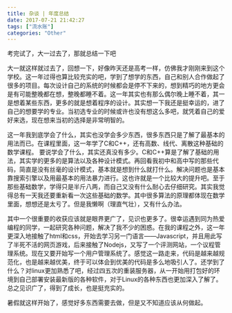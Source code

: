 ```yaml
---
title: 杂谈 | 年度总结
date: 2017-07-21 21:42:27
tags: ["流水账"]
categories: "Other"
---
```

考完试了，大一过去了，那就总结一下吧

<!--more-->

 大一就这样就过去了，回想一下，好像昨天还是高考一样，仿佛我才刚刚来到这个学校。这一年过得也算比较充实的吧，学到了想学的东西，自己和别人合作做起了很多的项目。每次设计自己的系统的时候都会是停不下来的，想到精巧的地方更会是有可能整晚都在想，整晚都睡不着。这一年其实也有那么偶尔晚上睡不着，其一是想着某些东西，更多的就是想着程序的设计。其实想一下我还是挺幸运的，进了自己的想要学的专业。当初选专业的时候或许也没有想这么多吧，就凭着自己的爱好来选，现在想来当初的选择是非常明智的。

​	这一年我到底学会了什么，其实也没学会多少东西，很多东西只是了解了最基本的用法而已。在课程里面，这一年学了C和C++，还有高数、线代、离散这种基础的数学课程。 要说学会了什么，其实还真没有多少。C和C++算是了解了基础的用法，其实学的更多的是算法以及各种设计模式。再回看我初中和高中写的那些代码，简直是没有丝毫的设计模式，基本就是想到什么就打什么。解决问题也是基本靠搜索引擎以及用最基本的用法暴力进行。这也许就是一个比较大的提升吧。至于那些基础数学，学得只是半斤八两，而自己又没有什么耐心去仔细研究。其实我觉得总有一天我还要重新看一次这些基础的数学。其中很多算法的原理都体现在数学里面，想想还是太亏了。但是我懒啊（理直气壮），又有什么办法。

​	其中一个很重要的收获应该就是眼界更广了，见识也更多了。很幸运遇到同为热爱编程的同学，一起研究各种问题，解决了我不少的困惑。在我的课程之外，这一年更深入地接触了html和css，开始去学习另一门语言——Javascript，并且用此写了半死不活的网页游戏，后来接触了Nodejs，又写了一个评测网站，一个议程管理系统。现在又要开始写一个用户管理系统了。感觉这一路走来，代码是越来越规范化，也是越来越优美，终于可以体会到优美的代码是多么地吸引人了。还学到了什么？对linux更加熟悉了吧，经过四五次的重装服务器，从一开始用打包好的环境到自己部署安装最新版的各种软件，对于Linux的各种东西也更加深入了解了。总之见识广了，得到了成长，也是挺充实的。

​	暑假就这样开始了，感觉好多东西需要去做，但是又不知道应该从何做起。